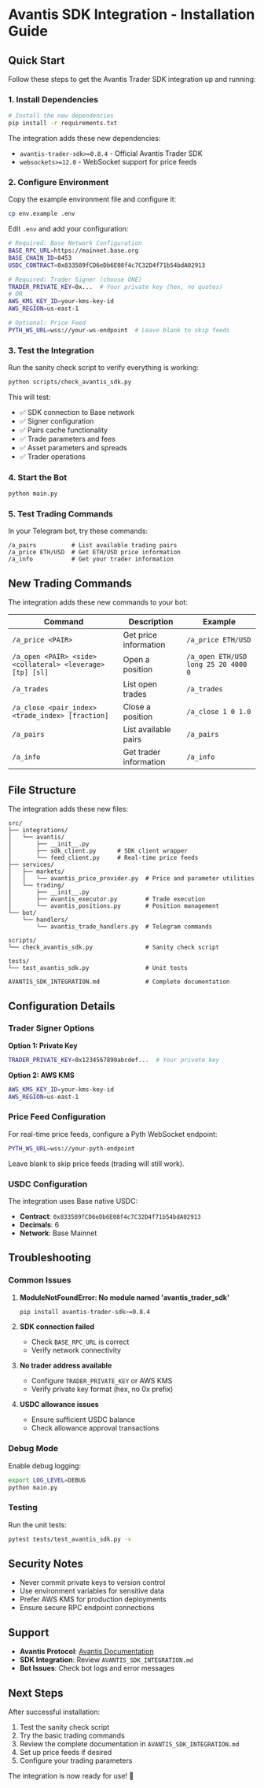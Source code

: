 # Avantis SDK Integration - Installation Guide

## Quick Start

Follow these steps to get the Avantis Trader SDK integration up and running:

### 1. Install Dependencies

```bash
# Install the new dependencies
pip install -r requirements.txt
```

The integration adds these new dependencies:
- `avantis-trader-sdk>=0.8.4` - Official Avantis Trader SDK
- `websockets>=12.0` - WebSocket support for price feeds

### 2. Configure Environment

Copy the example environment file and configure it:

```bash
cp env.example .env
```

Edit `.env` and add your configuration:

```bash
# Required: Base Network Configuration
BASE_RPC_URL=https://mainnet.base.org
BASE_CHAIN_ID=8453
USDC_CONTRACT=0x833589fCD6eDb6E08f4c7C32D4f71b54bdA02913

# Required: Trader Signer (choose ONE)
TRADER_PRIVATE_KEY=0x...  # Your private key (hex, no quotes)
# OR
AWS_KMS_KEY_ID=your-kms-key-id
AWS_REGION=us-east-1

# Optional: Price Feed
PYTH_WS_URL=wss://your-ws-endpoint  # Leave blank to skip feeds
```

### 3. Test the Integration

Run the sanity check script to verify everything is working:

```bash
python scripts/check_avantis_sdk.py
```

This will test:
- ✅ SDK connection to Base network
- ✅ Signer configuration
- ✅ Pairs cache functionality
- ✅ Trade parameters and fees
- ✅ Asset parameters and spreads
- ✅ Trader operations

### 4. Start the Bot

```bash
python main.py
```

### 5. Test Trading Commands

In your Telegram bot, try these commands:

```
/a_pairs          # List available trading pairs
/a_price ETH/USD  # Get ETH/USD price information
/a_info           # Get your trader information
```

## New Trading Commands

The integration adds these new commands to your bot:

| Command | Description | Example |
|---------|-------------|---------|
| `/a_price <PAIR>` | Get price information | `/a_price ETH/USD` |
| `/a_open <PAIR> <side> <collateral> <leverage> [tp] [sl]` | Open a position | `/a_open ETH/USD long 25 20 4000 0` |
| `/a_trades` | List open trades | `/a_trades` |
| `/a_close <pair_index> <trade_index> [fraction]` | Close a position | `/a_close 1 0 1.0` |
| `/a_pairs` | List available pairs | `/a_pairs` |
| `/a_info` | Get trader information | `/a_info` |

## File Structure

The integration adds these new files:

```
src/
├── integrations/
│   └── avantis/
│       ├── __init__.py
│       ├── sdk_client.py      # SDK client wrapper
│       └── feed_client.py     # Real-time price feeds
├── services/
│   ├── markets/
│   │   └── avantis_price_provider.py  # Price and parameter utilities
│   └── trading/
│       ├── __init__.py
│       ├── avantis_executor.py        # Trade execution
│       └── avantis_positions.py       # Position management
└── bot/
    └── handlers/
        └── avantis_trade_handlers.py  # Telegram commands

scripts/
└── check_avantis_sdk.py               # Sanity check script

tests/
└── test_avantis_sdk.py                # Unit tests

AVANTIS_SDK_INTEGRATION.md             # Complete documentation
```

## Configuration Details

### Trader Signer Options

**Option 1: Private Key**
```bash
TRADER_PRIVATE_KEY=0x1234567890abcdef...  # Your private key
```

**Option 2: AWS KMS**
```bash
AWS_KMS_KEY_ID=your-kms-key-id
AWS_REGION=us-east-1
```

### Price Feed Configuration

For real-time price feeds, configure a Pyth WebSocket endpoint:

```bash
PYTH_WS_URL=wss://your-pyth-endpoint
```

Leave blank to skip price feeds (trading will still work).

### USDC Configuration

The integration uses Base native USDC:
- **Contract**: `0x833589fCD6eDb6E08f4c7C32D4f71b54bdA02913`
- **Decimals**: 6
- **Network**: Base Mainnet

## Troubleshooting

### Common Issues

1. **ModuleNotFoundError: No module named 'avantis_trader_sdk'**
   ```bash
   pip install avantis-trader-sdk>=0.8.4
   ```

2. **SDK connection failed**
   - Check `BASE_RPC_URL` is correct
   - Verify network connectivity

3. **No trader address available**
   - Configure `TRADER_PRIVATE_KEY` or AWS KMS
   - Verify private key format (hex, no 0x prefix)

4. **USDC allowance issues**
   - Ensure sufficient USDC balance
   - Check allowance approval transactions

### Debug Mode

Enable debug logging:

```bash
export LOG_LEVEL=DEBUG
python main.py
```

### Testing

Run the unit tests:

```bash
pytest tests/test_avantis_sdk.py -v
```

## Security Notes

- Never commit private keys to version control
- Use environment variables for sensitive data
- Prefer AWS KMS for production deployments
- Ensure secure RPC endpoint connections

## Support

- **Avantis Protocol**: [Avantis Documentation](https://docs.avantisfi.com)
- **SDK Integration**: Review `AVANTIS_SDK_INTEGRATION.md`
- **Bot Issues**: Check bot logs and error messages

## Next Steps

After successful installation:

1. Test the sanity check script
2. Try the basic trading commands
3. Review the complete documentation in `AVANTIS_SDK_INTEGRATION.md`
4. Set up price feeds if desired
5. Configure your trading parameters

The integration is now ready for use! 🚀
